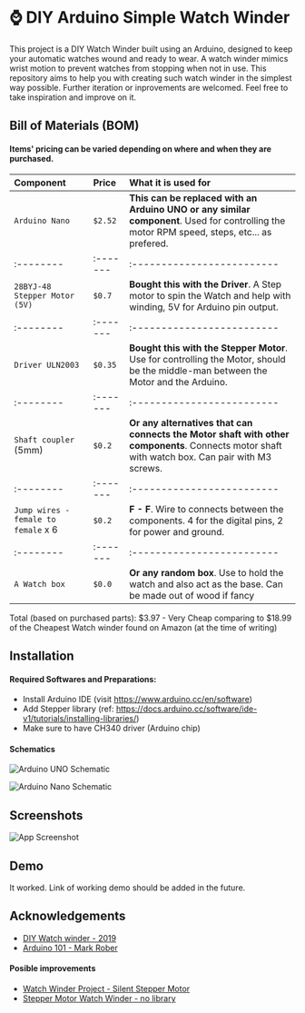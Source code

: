 
# ⌚ DIY Arduino Simple Watch Winder

This project is a DIY Watch Winder built using an Arduino, designed to keep your automatic watches wound and ready to wear. A watch winder mimics wrist motion to prevent watches from stopping when not in use. This repository aims to help you with creating such watch winder in the simplest way possible. Further iteration or inprovements are welcomed. Feel free to take inspiration and improve on it.

## Bill of Materials (BOM)

#### Items' pricing can be varied depending on where and when they are purchased.


| Component | Price    | What it is used for        |
| :-------- | :------- | :------------------------- |
| `Arduino Nano` | `$2.52` | **This can be replaced with an Arduino UNO or any similar component**. Used for controlling the motor RPM speed, steps, etc... as prefered. |
| :-------- | :------- | :------------------------- |
| `28BYJ-48 Stepper Motor (5V)` | `$0.7` | **Bought this with the Driver**. A Step motor to spin the Watch and help with winding, 5V for Arduino pin output. |
| :-------- | :------- | :------------------------- |
| `Driver ULN2003` | `$0.35` | **Bought this with the Stepper Motor**. Use for controlling the Motor, should be the middle-man between the Motor and the Arduino. |
| :-------- | :------- | :------------------------- |
| `Shaft coupler` (5mm) | `$0.2` | **Or any alternatives that can connects the Motor shaft with other components**. Connects motor shaft with watch box. Can pair with M3 screws.|
| :-------- | :------- | :------------------------- |
| `Jump wires - female to female` x 6 | `$0.2` | **F - F**. Wire to connects between the components. 4 for the digital pins, 2 for power and ground. |
| :-------- | :------- | :------------------------- |
| `A Watch box` | `$0.0` | **Or any random box**. Use to hold the watch and also act as the base. Can be made out of wood if fancy |

Total (based on purchased parts): $3.97 - Very Cheap comparing to $18.99 of the Cheapest Watch winder found on Amazon (at the time of writing)


## Installation

#### Required Softwares and Preparations:
- Install Arduino IDE (visit https://www.arduino.cc/en/software)
- Add Stepper library (ref: https://docs.arduino.cc/software/ide-v1/tutorials/installing-libraries/)
- Make sure to have CH340 driver (Arduino chip)

#### Schematics
![Arduino UNO Schematic](https://placeholder.com/468x300?text=App+Screenshot+Here)

![Arduino Nano Schematic](https://placeholder.com/468x300?text=App+Screenshot+Here)




## Screenshots

![App Screenshot](https://placeholder.com/468x300?text=App+Screenshot+Here)


## Demo

It worked. Link of working demo should be added in the future.


## Acknowledgements

 - [DIY Watch winder - 2019](https://www.youtube.com/watch?v=9rfCjYOQ4L8)
 - [Arduino 101 - Mark Rober](https://www.youtube.com/watch?v=yi29dbPnu28)

#### Posible improvements
 - [Watch Winder Project - Silent Stepper Motor](https://www.youtube.com/watch?v=Qs1taQb9djQ)
 - [Stepper Motor Watch Winder - no library](https://github.com/cv127001/Arduino-Watch-Winder/blob/main/Arduino_Stepper_Motor_Project_CV.ino)

